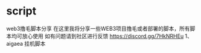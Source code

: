 # script
web3撸毛脚本分享
在这里我将分享一些WEB3项目撸毛或者部署的脚本，所有脚本均可放心使用
如有问题请到社区进行反馈  https://discord.gg/7HkNRHEu
1、aigaea 挂机脚本
